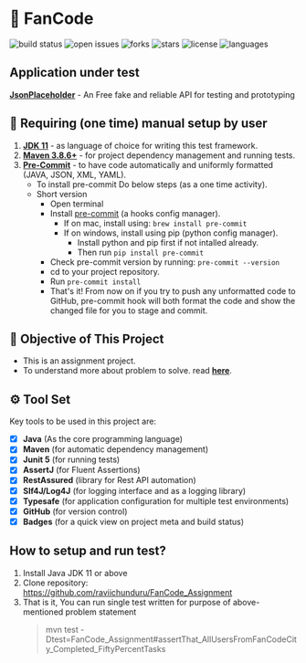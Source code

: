 # 🦾 FanCode

![build status](https://img.shields.io/github/actions/workflow/status/raviichunduru/RestAPI_Framework/trigger-new-updated-and-unit-tests-on-pull-request.yml?logo=GitHub)
![open issues](https://img.shields.io/github/issues/raviichunduru/RestAPI_Framework)
![forks](https://img.shields.io/github/forks/raviichunduru/RestAPI_Framework)
![stars](https://img.shields.io/github/stars/raviichunduru/RestAPI_Framework)
![license](https://img.shields.io/github/license/raviichunduru/RestAPI_Framework?style=flat-square)
![languages](https://img.shields.io/github/languages/count/raviichunduru/RestAPI_Framework)

## Application under test

[**JsonPlaceholder**](https://jsonplaceholder.typicode.com/) - An Free fake and reliable API for testing and prototyping

## 🔢 Requiring (one time) manual setup by user

1. [**JDK 11**](https://www.oracle.com/java/technologies/javase/jdk11-archive-downloads.html) - as language of choice
   for writing this test framework.
2. [**Maven 3.8.6+**](https://maven.apache.org/) - for project dependency management and running tests.
3. [**Pre-Commit**](https://pre-commit.com/) - to have code automatically and uniformly formatted (JAVA, JSON, XML, YAML).
   - To install pre-commit Do below steps (as a one time activity).
   - Short version
      - Open terminal
      - Install [pre-commit](https://pre-commit.com/) (a hooks config manager).
         - If on mac, install using: `brew install pre-commit`
         - If on windows, install using pip (python config manager).
            - Install python and pip first if not intalled already.
            - Then run `pip install pre-commit`
      - Check pre-commit version by running: `pre-commit --version`
      - cd to your project repository.
      - Run `pre-commit install`
      - That's it! From now on if you try to push any unformatted code to GitHub, pre-commit hook will both format the code
        and show the changed file for you to stage and commit.

## 🚀 Objective of This Project

- This is an assignment project.
- To understand more about problem to solve. read [**here**](https://www.scribd.com/document/775685669/Fancode-SDET-Assignment).

## ⚙ Tool Set

Key tools to be used in this project are:

- [x] **Java** (As the core programming language)
- [x] **Maven** (for automatic dependency management)
- [x] **Junit 5** (for running tests)
- [x] **AssertJ** (for Fluent Assertions)
- [x] **RestAssured**  (library for Rest API automation)
- [x] **Slf4J/Log4J** (for logging interface and as a logging library)
- [x] **Typesafe** (for application configuration for multiple test environments)
- [x] **GitHub** (for version control)
- [x] **Badges** (for a quick view on project meta and build status)

## How to setup and run test?
1. Install Java JDK 11 or above
2. Clone repository: https://github.com/raviichunduru/FanCode_Assignment
3. That is it, You can run single test written for purpose of above-mentioned problem statement
   > mvn test -Dtest=FanCode_Assignment#assertThat_AllUsersFromFanCodeCity_Completed_FiftyPercentTasks
